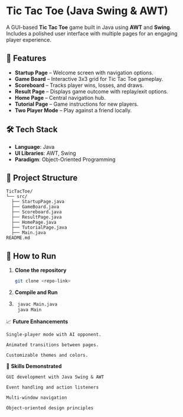 # Tic Tac Toe (Java Swing & AWT)

A GUI-based **Tic Tac Toe** game built in Java using **AWT** and **Swing**.  
Includes a polished user interface with multiple pages for an engaging player experience.

## 📌 Features
- **Startup Page** – Welcome screen with navigation options.
- **Game Board** – Interactive 3x3 grid for Tic Tac Toe gameplay.
- **Scoreboard** – Tracks player wins, losses, and draws.
- **Result Page** – Displays game outcome with replay/exit options.
- **Home Page** – Central navigation hub.
- **Tutorial Page** – Game instructions for new players.
- **Two Player Mode** – Play against a friend locally.

## 🛠 Tech Stack
- **Language**: Java
- **UI Libraries**: AWT, Swing
- **Paradigm**: Object-Oriented Programming

## 📂 Project Structure

    TicTacToe/
    └── src/
      ├── StartupPage.java
      ├── GameBoard.java
      ├── Scoreboard.java
      ├── ResultPage.java
      ├── HomePage.java
      ├── TutorialPage.java
      ├── Main.java
    README.md


## 🚀 How to Run
1. **Clone the repository**
   ```bash
   git clone <repo-link>
2. **Compile and Run**
3. ```bash
    javac Main.java
    java Main

📈 **Future Enhancements**

    Single-player mode with AI opponent.

    Animated transitions between pages.

    Customizable themes and colors.

🎯 **Skills Demonstrated** 

    GUI development with Java Swing & AWT

    Event handling and action listeners

    Multi-window navigation

    Object-oriented design principles
